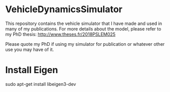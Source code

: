 # VehicleDynamicsSimulator
This repository contains the vehicle simulator that I have made and used in many of my publications. For more details about the model, please refer to my PhD thesis: http://www.theses.fr/2018PSLEM025

Please quote my PhD if using my simulator for publication or whatever other use you may have of it.

# Install Eigen 
sudo apt-get install libeigen3-dev

